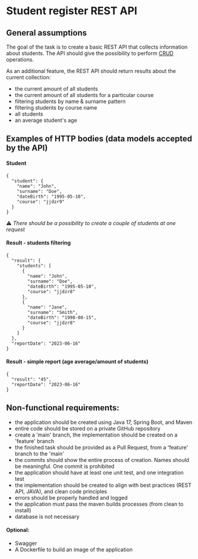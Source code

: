 # Student register REST API
## General assumptions
The goal of the task is to create a basic REST API that collects information about students.
The API should give the possibility to perform [CRUD](https://en.wikipedia.org/wiki/Create,_read,_update_and_delete) operations.

As an additional feature, the REST API should return results about the current collection:

- the current amount of all students
- the current amount of all students for a particular course
- filtering students by name & surname pattern
- filtering students by course name
- all students
- an average student's age

## Examples of HTTP bodies (data models accepted by the API)

#### Student
```
{
  "student": {
    "name": "John",
    "surname": "Doe",
    "dateBirth": "1995-05-10",
    "course": "jjdzr9"
  }
}
```
:warning: *There should be a possibility to create a couple of students at one request*

#### Result - students filtering
```
{
  "result": {
    "students": [
      {
        "name": "John",
        "surname": "Doe",
        "dateBirth": "1995-05-10",
        "course": "jjdzr8"
      },
      {
        "name": "Jane",
        "surname": "Smith",
        "dateBirth": "1998-08-15",
        "course": "jjdzr8"
      }
    ]
  },
  "reportDate": "2023-06-16"
}
```

#### Result - simple report (age average/amount of students)
```
{
  "result": "45",
  "reportDate": "2023-06-16"
}
```

## Non-functional requirements:

- the application should be created using Java 17, Spring Boot, and Maven
- entire code should be stored on a private GitHub repository
- create a 'main' branch, the implementation should be created on a 'feature' branch
- the finished task should be provided as a Pull Request, from a 'feature' branch to the 'main'
- the commits should show the entire process of creation. Names should be meaningful. One commit is prohibited
- the application should have at least one unit test, and one integration test
- the implementation should be created to align with best practices (REST API, JAVA), and clean code principles
- errors should be properly handled and logged
- the application must pass the maven builds processes (from clean to install)
- database is not necessary

#### Optional:

- Swagger
- A Dockerfile to build an image of the application

